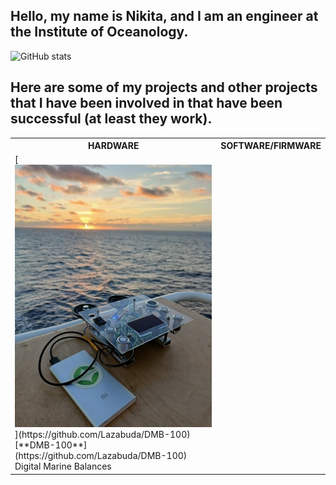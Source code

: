 ## Hello, my name is Nikita, and I am an engineer at the Institute of Oceanology.
![GitHub stats](https://github-readme-stats.vercel.app/api?username=Lazabuda&show_icons=true&theme=radical)
## Here are some of my projects and other projects that I have been involved in that have been successful (at least they work).

<table>
<tr>
<th> HARDWARE </th>
<th> SOFTWARE/FIRMWARE </th>
</tr>
   
<tr>
<td>
[<img width="320" src="https://github.com/Lazabuda/DMB-100/blob/main/DMB-100.jpg" />](https://github.com/Lazabuda/DMB-100)   
<br/>
[**DMB-100**](https://github.com/Lazabuda/DMB-100)
<br/>
Digital Marine Balances

</td>
<td>

